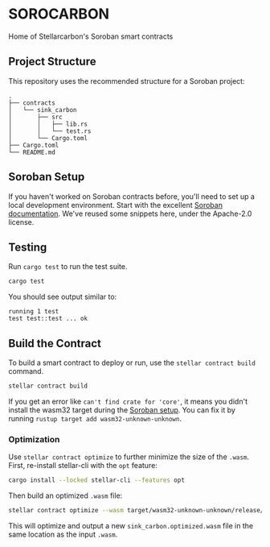 # SOROCARBON

Home of Stellarcarbon's Soroban smart contracts

## Project Structure

This repository uses the recommended structure for a Soroban project:

```text
.
├── contracts
│   └── sink_carbon
│       ├── src
│       │   ├── lib.rs
│       │   └── test.rs
│       └── Cargo.toml
├── Cargo.toml
└── README.md
```

## Soroban Setup

If you haven't worked on Soroban contracts before, you'll need to set up a local development environment. Start with the excellent [Soroban documentation](https://developers.stellar.org/docs/build/smart-contracts/overview). We've reused some snippets here, under the Apache-2.0 license.

## Testing

Run `cargo test` to run the test suite.

```sh
cargo test
```

You should see output similar to:

```text
running 1 test
test test::test ... ok
```

## Build the Contract

To build a smart contract to deploy or run, use the `stellar contract build` command.

```sh
stellar contract build
```

If you get an error like `can't find crate for 'core'`, it means you didn't install the wasm32 target during the [Soroban setup](https://developers.stellar.org/docs/build/smart-contracts/getting-started/setup). You can fix it by running `rustup target add wasm32-unknown-unknown`.

### Optimization

Use `stellar contract optimize` to further minimize the size of the `.wasm`. First, re-install stellar-cli with the `opt` feature:

```sh
cargo install --locked stellar-cli --features opt
```

Then build an optimized `.wasm` file:

```sh
stellar contract optimize --wasm target/wasm32-unknown-unknown/release/sink_carbon.wasm
```

This will optimize and output a new `sink_carbon.optimized.wasm` file in the same location as the input `.wasm`.
